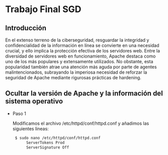 # Trabajo Final SGD

## Introducción

En el extenso terreno de la ciberseguridad, resguardar la integridad y confidencialidad de la información en línea se convierte en una necesidad crucial, y ello implica la protección efectiva de los servidores web. Entre la diversidad de servidores web en funcionamiento, Apache destaca como uno de los más populares y extensamente utilizados. No obstante, esta popularidad también atrae una atención más aguda por parte de agentes malintencionados, subrayando la imperiosa necesidad de reforzar la seguridad de Apache mediante rigurosas prácticas de hardening.

## Ocultar la versión de Apache y la información del sistema operativo

- Paso 1

  Modificamos el archivo /etc/httpd/conf/httpd.conf y añadimos las siguientes lineas:
   ```bash
    $ sudo nano /etc/httpd/conf/httpd.conf
         ServerTokens Prod
         ServerSignature Off
  ```
